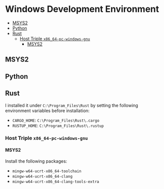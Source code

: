 # Windows Development Environment

- [MSYS2](#msys2)
- [Python](#python)
- [Rust](#rust)
  - [Host Triple `x86_64-pc-windows-gnu`](#host-triple-x86_64-pc-windows-gnu)
    - [MSYS2](#msys2-1)

## MSYS2

## Python

## Rust

I installed it under `C:\Program_Files\Rust` by setting the following environment variables before installation:

- `CARGO_HOME`: `C:\Program_Files\Rust\.cargo`
- `RUSTUP_HOME`: `C:\Program_Files\Rust\.rustup`

### Host Triple `x86_64-pc-windows-gnu`

#### MSYS2

Install the following packages:

- `mingw-w64-ucrt-x86_64-toolchain`
- `mingw-w64-ucrt-x86_64-clang`
- `mingw-w64-ucrt-x86_64-clang-tools-extra`
